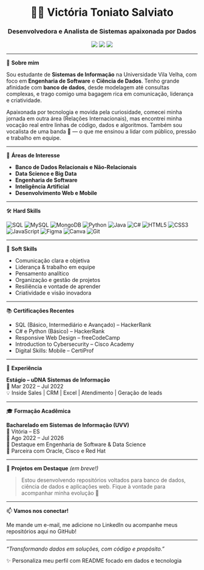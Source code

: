 <h1 align="center">👩‍💻 Victória Toniato Salviato</h1>
<h3 align="center">Desenvolvedora e Analista de Sistemas apaixonada por Dados</h3>

<p align="center">
  <a href="mailto:vicsalviato@gmail.com"><img src="https://img.shields.io/badge/Email-vicsalviato@gmail.com-red?style=flat-square&logo=gmail"></a>
  <a href="https://www.linkedin.com/in/victoriasalviato/"><img src="https://img.shields.io/badge/LinkedIn-victoriasalviato-blue?style=flat-square&logo=linkedin"></a>
  <a href="https://github.com/victoriasalviato"><img src="https://img.shields.io/badge/GitHub-victoriasalviato-181717?style=flat-square&logo=github"></a>
</p>

---

🌟 **Sobre mim**

Sou estudante de **Sistemas de Informação** na Universidade Vila Velha, com foco em **Engenharia de Software** e **Ciência de Dados**. Tenho grande afinidade com **banco de dados**, desde modelagem até consultas complexas, e trago comigo uma bagagem rica em comunicação, liderança e criatividade.

Apaixonada por tecnologia e movida pela curiosidade, comecei minha jornada em outra área (Relações Internacionais), mas encontrei minha vocação real entre linhas de código, dados e algoritmos. Também sou vocalista de uma banda 🎤 — o que me ensinou a lidar com público, pressão e trabalho em equipe.

---

🧠 **Áreas de Interesse**

- **Banco de Dados Relacionais e Não-Relacionais**
- **Data Science e Big Data**
- **Engenharia de Software**
- **Inteligência Artificial**
- **Desenvolvimento Web e Mobile**

---

🛠️ **Hard Skills**

![SQL](https://img.shields.io/badge/SQL-%2300f.svg?style=flat&logo=postgresql&logoColor=white)
![MySQL](https://img.shields.io/badge/MySQL-%2300f.svg?style=flat&logo=mysql&logoColor=white)
![MongoDB](https://img.shields.io/badge/MongoDB-%2347A248.svg?style=flat&logo=mongodb&logoColor=white)
![Python](https://img.shields.io/badge/Python-%2314354C.svg?style=flat&logo=python&logoColor=white)
![Java](https://img.shields.io/badge/Java-%23ED8B00.svg?style=flat&logo=java&logoColor=white)
![C#](https://img.shields.io/badge/C%23-239120?style=flat&logo=c-sharp&logoColor=white)
![HTML5](https://img.shields.io/badge/HTML5-E34F26.svg?style=flat&logo=html5&logoColor=white)
![CSS3](https://img.shields.io/badge/CSS3-1572B6.svg?style=flat&logo=css3&logoColor=white)
![JavaScript](https://img.shields.io/badge/JavaScript-F7DF1E.svg?style=flat&logo=javascript&logoColor=black)
![Figma](https://img.shields.io/badge/Figma-%23F24E1E.svg?style=flat&logo=figma&logoColor=white)
![Canva](https://img.shields.io/badge/Canva-00C4CC?style=flat&logo=canva&logoColor=white)
![Git](https://img.shields.io/badge/Git-F05032?style=flat&logo=git&logoColor=white)

---

🧰 **Soft Skills**

- Comunicação clara e objetiva  
- Liderança & trabalho em equipe  
- Pensamento analítico  
- Organização e gestão de projetos  
- Resiliência e vontade de aprender  
- Criatividade e visão inovadora

---

📚 **Certificações Recentes**

- SQL (Básico, Intermediário e Avançado) – HackerRank  
- C# e Python (Básico) – HackerRank  
- Responsive Web Design – freeCodeCamp  
- Introduction to Cybersecurity – Cisco Academy  
- Digital Skills: Mobile – CertiProf

---

📌 **Experiência**

**Estágio – uDNA Sistemas de Informação**  
📅 Mar 2022 – Jul 2022  
💡 Inside Sales | CRM | Excel | Atendimento | Geração de leads

---

🎓 **Formação Acadêmica**

**Bacharelado em Sistemas de Informação (UVV)**  
📍 Vitória – ES  
📅 Ago 2022 – Jul 2026  
🏅 Destaque em Engenharia de Software & Data Science  
🔗 Parceira com Oracle, Cisco e Red Hat

---

🚀 **Projetos em Destaque** *(em breve!)*

> Estou desenvolvendo repositórios voltados para banco de dados, ciência de dados e aplicações web. Fique à vontade para acompanhar minha evolução 💜

---

📫 **Vamos nos conectar!**

Me mande um e-mail, me adicione no LinkedIn ou acompanhe meus repositórios aqui no GitHub!

---

_“Transformando dados em soluções, com código e propósito.”_


✨ Personaliza meu perfil com README focado em dados e tecnologia
